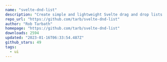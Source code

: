 ```yaml
---
name: "svelte-dnd-list"
description: "Create simple and lightweight Svelte drag and drop lists."
repo_url: "https://github.com/tarb/svelte-dnd-list"
author: "Rob Tarbath"
homepage: "https://github.com/tarb/svelte-dnd-list"
downloads: 2594
updated: "2023-01-16T06:33:54.487Z"
github_stars: 49
tags: 
  - ui
---
```

